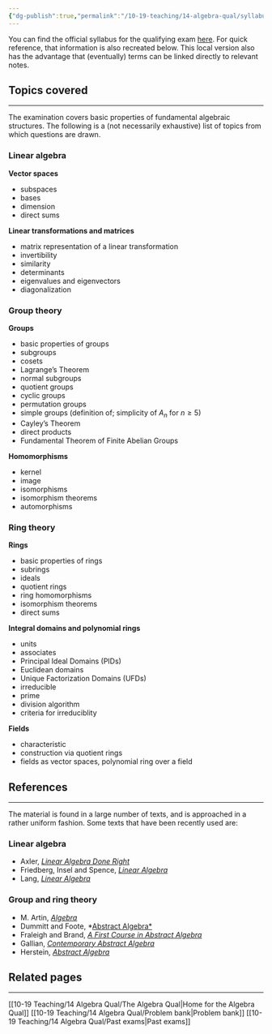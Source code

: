 ```yaml
---
{"dg-publish":true,"permalink":"/10-19-teaching/14-algebra-qual/syllabus/","updated":"2025-03-29T14:40:52-07:00"}
---
```


You can find the official syllabus for the qualifying exam [here](https://math.calpoly.edu/course-exam-requirements). For quick reference, that information is also recreated below. This local version also has the advantage that (eventually) terms can be linked directly to relevant notes.

## Topics covered
---

The examination covers basic properties of fundamental algebraic structures. The following is a (not necessarily exhaustive) list of topics from which questions are drawn.
### Linear algebra
**Vector spaces**
- subspaces
- bases
- dimension
- direct sums

**Linear transformations and matrices**
- matrix representation of a linear transformation
- invertibility
- similarity
- determinants
- eigenvalues and eigenvectors
- diagonalization

### Group theory
**Groups**
- basic properties of groups
- subgroups
- cosets
- Lagrange’s Theorem
- normal subgroups
- quotient groups
- cyclic groups
- permutation groups
- simple groups (definition of; simplicity of $A_n$ for $n\geq 5$)
- Cayley’s Theorem
- direct products
- Fundamental Theorem of Finite Abelian Groups

**Homomorphisms**
- kernel
- image
- isomorphisms
- isomorphism theorems
- automorphisms

### Ring theory
**Rings**
- basic properties of rings
- subrings
- ideals
- quotient rings
- ring homomorphisms
- isomorphism theorems
- direct sums

**Integral domains and polynomial rings**
- units
- associates
- Principal Ideal Domains (PIDs)
- Euclidean domains
- Unique Factorization Domains (UFDs)
- irreducible
- prime
- division algorithm
- criteria for irreduciblity

**Fields**
- characteristic
- construction via quotient rings
- fields as vector spaces, polynomial ring over a field

## References
---

The material is found in a large number of texts, and is approached in a rather uniform fashion. Some texts that have been recently used are:

### Linear algebra

- Axler, [*Linear Algebra Done Right*](https://linear.axler.net/)
- Friedberg, Insel and Spence, [*Linear Algebra*](https://www.pearson.com/en-us/subject-catalog/p/linear-algebra/P200000006185/9780137515424)
- Lang, [*Linear Algebra*](https://link.springer.com/book/10.1007/978-1-4757-1949-9)

### Group and ring theory

- M. Artin, [*Algebra*](https://www.pearson.com/en-us/subject-catalog/p/algebra-classic-version/P200000006078/9780137980994)
- Dummitt and Foote, *[Abstract Algebra*](https://www.wiley.com/en-us/Abstract+Algebra%2C+3rd+Edition-p-9780471433347)
- Fraleigh and Brand, [*A First Course in Abstract Algebra*](https://www.pearson.com/en-us/subject-catalog/p/first-course-in-abstract-algebra-a/P200000006181/9780135859759)
- Gallian, [*Contemporary Abstract Algebra*](https://www.routledge.com/Contemporary-Abstract-Algebra/Gallian/p/book/9781032778914)
- Herstein, [*Abstract Algebra*](https://www.wiley.com/en-us/Abstract+Algebra%2C+3rd+Edition-p-9780471368793)

## Related pages
---

[[10-19 Teaching/14 Algebra Qual/The Algebra Qual\|Home for the Algebra Qual]]
[[10-19 Teaching/14 Algebra Qual/Problem bank\|Problem bank]]
[[10-19 Teaching/14 Algebra Qual/Past exams\|Past exams]]